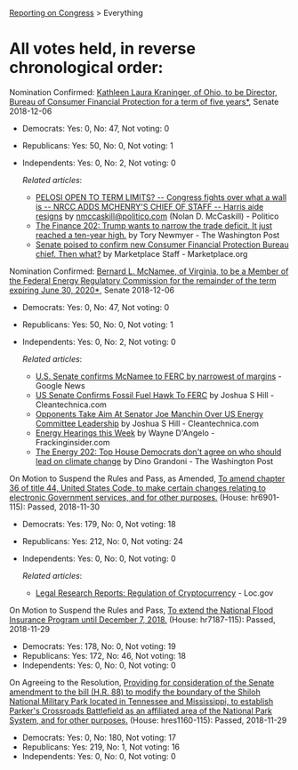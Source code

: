 [Reporting on Congress](index.md) &gt; Everything

All votes held, in reverse chronological order:
============================================== 

Nomination Confirmed: [Kathleen Laura Kraninger, of Ohio, to be Director, Bureau of Consumer Financial Protection for a term of five years*](https://www.senate.gov/legislative/LIS/roll_call_lists/roll_call_vote_cfm.cfm?congress=115&session=2&vote=00255), Senate 2018-12-06
* Democrats: Yes: 0, No: 47, Not voting: 0
* Republicans: Yes: 50, No: 0, Not voting: 1
* Independents: Yes: 0, No: 2, Not voting: 0

	*Related articles*:
	* [PELOSI OPEN TO TERM LIMITS? -- Congress fights over what a wall is -- NRCC ADDS MCHENRY'S CHIEF OF STAFF -- Harris aide resigns](https://www.politico.com/newsletters/huddle/2018/12/06/pelosi-open-to-term-limits-congress-fights-over-what-a-wall-is-nrcc-adds-mchenrys-chief-of-staff-harris-aide-resigns-358688) by nmccaskill@politico.com (Nolan D. McCaskill) - Politico
	* [The Finance 202: Trump wants to narrow the trade deficit. It just reached a ten-year high.](https://www.washingtonpost.com/news/powerpost/paloma/the-finance-202/2018/12/07/the-finance-202-trump-wants-to-narrow-the-trade-deficit-it-just-reached-a-ten-year-high/5c09931e1b326b67caba2b36/) by Tory Newmyer - The Washington Post
	* [Senate poised to confirm new Consumer Financial Protection Bureau chief. Then what?](https://www.marketplace.org/2018/12/03/your-money/senate-poised-confirm-new-consumer-financial-protection-bureau-chief-then-what) by Marketplace Staff - Marketplace.org

Nomination Confirmed: [Bernard L. McNamee, of Virginia, to be a Member of the Federal Energy Regulatory Commission for the remainder of the term expiring June 30, 2020*](https://www.senate.gov/legislative/LIS/roll_call_lists/roll_call_vote_cfm.cfm?congress=115&session=2&vote=00254), Senate 2018-12-06
* Democrats: Yes: 0, No: 47, Not voting: 0
* Republicans: Yes: 50, No: 0, Not voting: 1
* Independents: Yes: 0, No: 2, Not voting: 0

	*Related articles*:
	* [U.S. Senate confirms McNamee to FERC by narrowest of margins](http://feedproxy.google.com/~r/RenewableEnergyNewsRssFeed/~3/0pAXAz2rvTA/u-s-senate-confirms-mcnamee-to-ferc-by-narrowest-of-margins.html) - Google News
	* [US Senate Confirms Fossil Fuel Hawk To FERC](https://cleantechnica.com/2018/12/07/us-senate-confirms-fossil-fuel-hawk-to-ferc/) by Joshua S Hill - Cleantechnica.com
	* [Opponents Take Aim At Senator Joe Manchin Over US Energy Committee Leadership](https://cleantechnica.com/2018/12/06/opponents-take-aim-at-senator-joe-manchin-over-us-energy-committee-leadership/) by Joshua S Hill - Cleantechnica.com
	* [Energy Hearings this Week](https://www.frackinginsider.com/hearings/energy-hearings-week-35/) by Wayne D'Angelo - Frackinginsider.com
	* [The Energy 202: Top House Democrats don't agree on who should lead on climate change](https://www.washingtonpost.com/news/powerpost/paloma/the-energy-202/2018/11/15/the-energy-202-top-house-democrats-don-t-agree-on-who-should-lead-on-climate-change/5becc9f91b326b392905483c/) by Dino Grandoni - The Washington Post

On Motion to Suspend the Rules and Pass, as Amended, [To amend chapter 36 of title 44, United States Code, to make certain changes relating to electronic Government services, and for other purposes.](http://clerk.house.gov/evs/2018/roll425.xml) (House: hr6901-115): Passed, 2018-11-30
* Democrats: Yes: 179, No: 0, Not voting: 18
* Republicans: Yes: 212, No: 0, Not voting: 24
* Independents: Yes: 0, No: 0, Not voting: 0

	*Related articles*:
	* [Legal Research Reports: Regulation of Cryptocurrency](https://www.loc.gov/law/help/cryptocurrency/world-survey.php?loclr=ealrr) - Loc.gov

On Motion to Suspend the Rules and Pass, [To extend the National Flood Insurance Program until December 7, 2018.](http://clerk.house.gov/evs/2018/roll424.xml) (House: hr7187-115): Passed, 2018-11-29
* Democrats: Yes: 178, No: 0, Not voting: 19
* Republicans: Yes: 172, No: 46, Not voting: 18
* Independents: Yes: 0, No: 0, Not voting: 0

On Agreeing to the Resolution, [Providing for consideration of the Senate amendment to the bill (H.R. 88) to modify the boundary of the Shiloh National Military Park located in Tennessee and Mississippi, to establish Parker's Crossroads Battlefield as an affiliated area of the National Park System, and for other purposes.](http://clerk.house.gov/evs/2018/roll423.xml) (House: hres1160-115): Passed, 2018-11-29
* Democrats: Yes: 0, No: 180, Not voting: 17
* Republicans: Yes: 219, No: 1, Not voting: 16
* Independents: Yes: 0, No: 0, Not voting: 0

